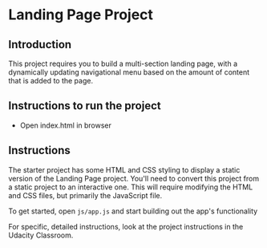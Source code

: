 # Landing Page Project

## Introduction
This project requires you to build a multi-section landing page, with a dynamically updating navigational menu based on the amount of content that is added to the page.


## Instructions to run the project
- Open index.html in browser

## Instructions

The starter project has some HTML and CSS styling to display a static version of the Landing Page project. You'll need to convert this project from a static project to an interactive one. This will require modifying the HTML and CSS files, but primarily the JavaScript file.

To get started, open `js/app.js` and start building out the app's functionality

For specific, detailed instructions, look at the project instructions in the Udacity Classroom.
